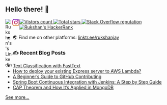 <!--
**rukshan99/rukshan99** is a ✨ _special_ ✨ repository because its `README.md` (this file) appears on your GitHub profile.-->

## Hello there! 👋

<!-- Social media -->
<a href="https://www.linkedin.com/in/rukshanjayasekara/">
  <img align="left" alt="Rukshan's's Linkedin" width="22px" src="https://raw.githubusercontent.com/peterthehan/peterthehan/master/assets/linkedin.svg" />
</a>
<a href="https://www.instagram.com/rukshan.eth/">
  <img align="left" alt="Rukshan's's IG" width="22px" src="https://raw.githubusercontent.com/Eric999Dev/Parimis/45ebe1629e862865118554f9c470384f4029bafb/imgs/icones/instagram.svg" />
</a>
<!--
<a href="https://www.facebook.com/rukshan.jayasekara.1690/">
  <img align="left" alt="Rukshan's's Facebook" width="22px" src="https://raw.githubusercontent.com/peterthehan/peterthehan/master/assets/facebook.svg" />
</a>
-->
<p>
<!-- count visitors -->
<a href="https://visitor-badge.glitch.me/badge?page_id=rukshan99.rukshan99">
  <img alt="Vistors count" src="https://visitor-badge.glitch.me/badge?page_id=rukshan99.rukshan99">
</a>

<!-- GitHub starts count -->
<a href="https://img.shields.io/github/stars/rukshan99?style=social">
  <img alt="Total stars" src="https://img.shields.io/github/stars/rukshan99?style=flat&logo=github&color=6e5494">
</a>  
  
<!-- display GitHub followers
<a href="https://github.com/Rukshan99?tab=followers">
  <img alt="GitHub followers" src="https://img.shields.io/github/followers/Rukshan99?color=green&logo=github">
</a> -->  
  
<!-- display Stack Overflow reputation -->
<a href="https://stackoverflow.com/users/14143312/">
  <img alt="Stack Overflow reputation" src="https://img.shields.io/stackexchange/stackoverflow/r/14143312?color=orange&label=reputation&logo=stackoverflow">
</a>

<!-- Shield for HackerRank -->
<a href="https://www.hackerrank.com/IT19129204">
  <img alt ="Rukshan's HackerRank" src="https://img.shields.io/badge/HackerRank-&#9734&#9734&#9734&#9734&#9734-brightgreen?style=flat&logo=hackerrank">
</a>  
</p>

- 🌏 Find me on other platforms: [linktr.ee/rukshanjay](https://linktr.ee/rukshanjay)

### &#x270d; Recent Blog Posts
<!-- BLOG-POST-LIST:START -->
- [Text Classification with FastText](https://rukshanjayasekara.wordpress.com/2022/05/13/text-classification-with-fasttext/)
- [How to deploy your existing Express server to AWS Lambda?](https://rukshanjayasekara.wordpress.com/2021/07/23/how-to-deploy-your-existing-express-server-to-aws-lambda/)
- [A Beginner’s Guide to GitHub Contributing](https://rukshanjayasekara.wordpress.com/2021/05/02/a-beginners-guide-to-github-contributing/)
- [Spring Boot Continuous Integration with Jenkins: A Step by Step Guide](https://rukshanjayasekara.wordpress.com/2021/03/17/spring-boot-continuous-integration-with-jenkins-a-step-by-step-guide/)
- [CAP Theorem and How It’s Applied in MongoDB](https://rukshanjayasekara.wordpress.com/2021/03/06/cap-theorem-and-how-its-applied-in-mongodb/)
<!-- BLOG-POST-LIST:END -->
[See more...](https://www.rukshanjayasekara.wordpress.com/blog)

<!-- ## &#x1f4c8; GitHub Stats
<img align="left" height="210" src="https://github-readme-stats.vercel.app/api/top-langs/?username=rukshan99&hide=ejs,html,css,handlebars,scss,less,ruby&title_color=ffffff&text_color=c9cacc&icon_color=2bbc8a&bg_color=1d1f21" /> 
<hr />
<img align="center" src="https://github-readme-stats.vercel.app/api?username=rukshan99&show_icons=true&line_height=27&count_private=true&title_color=ffffff&text_color=c9cacc&icon_color=2bbc8a&bg_color=1d1f21" alt="Rukshan's GitHub Stats" />
-->


